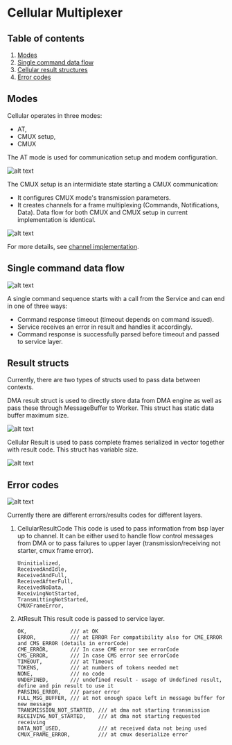 # Cellular Multiplexer

## Table of contents
1. [Modes](#modes)
2. [Single command data flow](#single-command-data-flow)
3. [Cellular result structures](#result-structs)
4. [Error codes](#error-codes)

## Modes
Cellular operates in three modes:
 - AT,
 - CMUX setup,
 - CMUX

The AT mode is used for communication setup and modem configuration.

![alt text](./doc/Images/at_mode.svg "Flow diagram for at mode")

The CMUX setup is an intermidiate state starting a CMUX communication:
 - It configures CMUX mode's transmission parameters.
 - It creates channels for a frame multiplexing (Commands, Notifications, Data).
Data flow for both CMUX and CMUX setup in current implementation is identical.

![alt text](./doc/Images/mux_mode.svg "Flow diagram for mux mode")

For more details, see [channel implementation](./doc/ATStream.md).

## Single command data flow
![alt text](./doc/Images/single_cmd_transmission.png "Single command sequence")

A single command sequence starts with a call from the Service and can end in one of three ways:
 - Command response timeout (timeout depends on command issued).
 - Service receives an error in result and handles it accordingly. 
 - Command response is successfully parsed before timeout and passed to service layer.

## Result structs

Currently, there are two types of structs used to pass data between contexts.

DMA result struct is used to directly store data from DMA engine as well as pass these through 
MessageBuffer to Worker. This struct has static data buffer maximum size.

![alt text](./doc/Images/dma_result_struct.png "Dma result struct")

Cellular Result is used to pass complete frames serialized in vector together with 
result code. This struct has variable size.

![alt text](./doc/Images/cellular_result_struct.png "Cellular result struct")

## Error codes


![alt text](./doc/Images/class_channel.png "Class diagram for channel")

Currently there are different errors/results codes for different layers.

  1. CellularResultCode
     This code is used to pass information from bsp layer up to channel.
     It can be either used to handle flow control messages from DMA or 
     to pass failures to upper layer (transmission/receiving not starter, 
     cmux frame error).

     ```
     Uninitialized,
     ReceivedAndIdle,
     ReceivedAndFull,
     ReceivedAfterFull,
     ReceivedNoData,
     ReceivingNotStarted,
     TransmittingNotStarted,
     CMUXFrameError, 
     ```

  2. AtResult
     This result code is passed to service layer. 

        ```
        OK,              /// at OK
        ERROR,           /// at ERROR For compatibility also for CME_ERROR and CMS_ERROR (details in errorCode)
        CME_ERROR,       /// In case CME error see errorCode
        CMS_ERROR,       /// In case CMS error see errorCode
        TIMEOUT,         /// at Timeout
        TOKENS,          /// at numbers of tokens needed met
        NONE,            /// no code
        UNDEFINED,       /// undefined result - usage of Undefined result, define and pin result to use it
        PARSING_ERROR,   /// parser error
        FULL_MSG_BUFFER, /// at not enough space left in message buffer for new message
        TRANSMISSION_NOT_STARTED, /// at dma not starting transmission
        RECEIVING_NOT_STARTED,    /// at dma not starting requested receiving
        DATA_NOT_USED,            /// at received data not being used
        CMUX_FRAME_ERROR,         /// at cmux deserialize error
        ```
